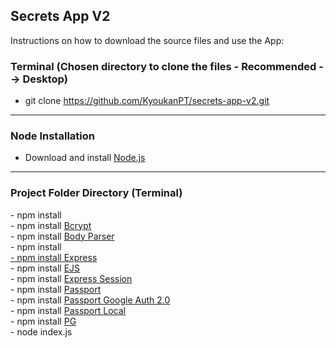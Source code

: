 <h2>Secrets App V2</h2>

<p>Instructions on how to download the source files and use the App: </p>

<h3>Terminal (Chosen directory to clone the files - Recommended --> Desktop)</h3>

- git clone https://github.com/KyoukanPT/secrets-app-v2.git

<hr>

<h3>Node Installation</h3>
 
- Download and install <a href="https://nodejs.org/en/download"> Node.js </a> <br>

<hr>

<h3>Project Folder Directory (Terminal)</h3>
- npm install <br>
- npm install <a href="https://www.npmjs.com/package/bcrypt"> Bcrypt </a> <br>
- npm install <a href="https://www.npmjs.com/package/body-parser"> Body Parser </a> <br>
- npm install <a href="https://www.npmjs.com/package/dotenv"> <br>
- npm install <a href="https://expressjs.com/en/starter/installing.html"> Express </a> <br>
- npm install <a href="https://ejs.co/"> EJS </a> <br>
- npm install <a href="https://www.npmjs.com/package/express-session"> Express Session </a> <br>
- npm install <a href="https://www.npmjs.com/package/passport"> Passport </a> <br>
- npm install <a href="https://www.npmjs.com/package/passport-google-oauth20"> Passport Google Auth 2.0 </a> <br>
- npm install <a href="https://www.npmjs.com/package/passport-local"> Passport Local </a> <br>
- npm install <a href="https://www.npmjs.com/package/pg" >PG</a> <br>
- node index.js <br>
